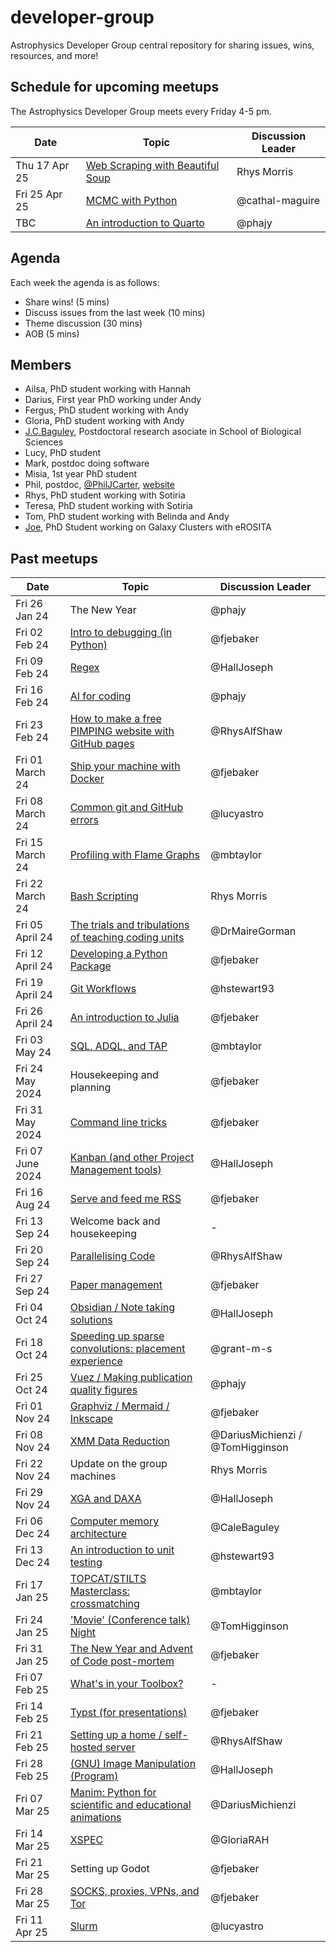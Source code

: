 # developer-group

Astrophysics Developer Group central repository for sharing issues, wins, resources, and more!

## Schedule for upcoming meetups

The Astrophysics Developer Group meets every Friday 4-5 pm.

| Date          | Topic                                                                                                 | Discussion Leader |
| ------------- | ----------------------------------------------------------------------------------------------------- | ----------------- |
| Thu 17 Apr 25 | [Web Scraping with Beautiful Soup](https://github.com/astro-group-bristol/developer-group/issues/102) | Rhys Morris       |
| Fri 25 Apr 25 | [MCMC with Python](https://github.com/astro-group-bristol/developer-group/issues/104)                 | @cathal-maguire   |
| TBC           | [An introduction to Quarto](https://github.com/astro-group-bristol/developer-group/issues/40)         | @phajy            |

## Agenda

Each week the agenda is as follows:

- Share wins! (5 mins)
- Discuss issues from the last week (10 mins)
- Theme discussion (30 mins)
- AOB (5 mins)

## Members

- Ailsa, PhD student working with Hannah
- Darius, First year PhD working under Andy
- Fergus, PhD student working with Andy
- Gloria, PhD student working with Andy
- [J.C.Baguley](https://research-information.bris.ac.uk/en/persons/cale-baguley-2), Postdoctoral research asociate in School of Biological Sciences
- Lucy, PhD student
- Mark, postdoc doing software
- Misia, 1st year PhD student
- Phil, postdoc, [@PhilJCarter](https://github.com/PhilJCarter), [website](https://philipjcarter.com)
- Rhys, PhD student working with Sotiria
- Teresa, PhD student working with Sotiria
- Tom, PhD student working with Belinda and Andy
- [Joe](https://github.com/HallJoseph), PhD Student working on Galaxy Clusters with eROSITA

## Past meetups

| Date             | Topic                                                                                                                       | Discussion Leader                |
| ---------------- | --------------------------------------------------------------------------------------------------------------------------- | -------------------------------- |
| Fri 26 Jan 24    | The New Year                                                                                                                | @phajy                           |
| Fri 02 Feb 24    | [Intro to debugging (in Python)](https://github.com/astro-group-bristol/developer-group/issues/13)                          | @fjebaker                        |
| Fri 09 Feb 24    | [Regex](https://github.com/astro-group-bristol/developer-group/issues/14)                                                   | @HallJoseph                      |
| Fri 16 Feb 24    | [AI for coding](https://github.com/astro-group-bristol/developer-group/issues/16)                                           | @phajy                           |
| Fri 23 Feb 24    | [How to make a free PIMPING website with GitHub pages](https://github.com/astro-group-bristol/developer-group/issues/12)    | @RhysAlfShaw                     |
| Fri 01 March 24  | [Ship your machine with Docker](https://github.com/astro-group-bristol/developer-group/issues/18)                           | @fjebaker                        |
| Fri 08 March 24  | [Common git and GitHub errors](https://github.com/astro-group-bristol/developer-group/issues/20)                            | @lucyastro                       |
| Fri 15 March 24  | [Profiling with Flame Graphs](https://github.com/astro-group-bristol/developer-group/issues/19)                             | @mbtaylor                        |
| Fri 22 March 24  | [Bash Scripting](https://github.com/astro-group-bristol/developer-group/issues/23)                                          | Rhys Morris                      |
| Fri 05 April 24  | [The trials and tribulations of teaching coding units](https://github.com/astro-group-bristol/developer-group/issues/22)    | @DrMaireGorman                   |
| Fri 12 April 24  | [Developing a Python Package](https://github.com/astro-group-bristol/developer-group/issues/24)                             | @fjebaker                        |
| Fri 19 April 24  | [Git Workflows](https://github.com/astro-group-bristol/developer-group/issues/6)                                            | @hstewart93                      |
| Fri 26 April 24  | [An introduction to Julia](https://github.com/astro-group-bristol/developer-group/issues/26)                                | @fjebaker                        |
| Fri 03 May 24    | [SQL, ADQL, and TAP](https://github.com/astro-group-bristol/developer-group/issues/28)                                      | @mbtaylor                        |
| Fri 24 May 2024  | Housekeeping and planning                                                                                                   | @fjebaker                        |
| Fri 31 May 2024  | [Command line tricks](https://github.com/astro-group-bristol/developer-group/issues/43)                                     | @fjebaker                        |
| Fri 07 June 2024 | [Kanban (and other Project Management tools)](https://github.com/astro-group-bristol/developer-group/issues/30)             | @HallJoseph                      |
| Fri 16 Aug 24    | [Serve and feed me RSS](https://github.com/astro-group-bristol/developer-group/issues/15)                                   | @fjebaker                        |
| Fri 13 Sep 24    | Welcome back and housekeeping                                                                                               | -                                |
| Fri 20 Sep 24    | [Parallelising Code](https://github.com/astro-group-bristol/developer-group/issues/17)                                      | @RhysAlfShaw                     |
| Fri 27 Sep 24    | [Paper management](https://github.com/astro-group-bristol/developer-group/issues/62)                                        | @fjebaker                        |
| Fri 04 Oct 24    | [Obsidian / Note taking solutions](https://github.com/astro-group-bristol/developer-group/issues/44)                        | @HallJoseph                      |
| Fri 18 Oct 24    | [Speeding up sparse convolutions: placement experience](https://github.com/astro-group-bristol/developer-group/issues/65)   | @grant-m-s                       |
| Fri 25 Oct 24    | [Vuez / Making publication quality figures](https://github.com/astro-group-bristol/developer-group/issues/45)               | @phajy                           |
| Fri 01 Nov 24    | [Graphviz / Mermaid / Inkscape](https://github.com/astro-group-bristol/developer-group/issues/68)                           | @fjebaker                        |
| Fri 08 Nov 24    | [XMM Data Reduction](https://github.com/astro-group-bristol/developer-group/issues/69)                                      | @DariusMichienzi / @TomHigginson |
| Fri 22 Nov 24    | Update on the group machines                                                                                                | Rhys Morris                      |
| Fri 29 Nov 24    | [XGA and DAXA](https://github.com/astro-group-bristol/developer-group/issues/70)                                            | @HallJoseph                      |
| Fri 06 Dec 24    | [Computer memory architecture](https://github.com/astro-group-bristol/developer-group/issues/75)                            | @CaleBaguley                     |
| Fri 13 Dec 24    | [An introduction to unit testing](https://github.com/astro-group-bristol/developer-group/issues/34)                         | @hstewart93                      |
| Fri 17 Jan 25    | [TOPCAT/STILTS Masterclass: crossmatching](https://github.com/astro-group-bristol/developer-group/issues/61)                | @mbtaylor                        |
| Fri 24 Jan 25    | ['Movie' (Conference talk) Night](https://github.com/astro-group-bristol/developer-group/issues/36)                         | @TomHigginson                    |
| Fri 31 Jan 25    | [The New Year and Advent of Code post-mortem](https://github.com/astro-group-bristol/developer-group/issues/82)             | @fjebaker                        |
| Fri 07 Feb 25    | [What's in your Toolbox?](https://github.com/astro-group-bristol/developer-group/issues/85)                                 | -                                |
| Fri 14 Feb 25    | [Typst (for presentations)](https://github.com/astro-group-bristol/developer-group/issues/88)                               | @fjebaker                        |
| Fri 21 Feb 25    | [Setting up a home / self-hosted server](https://github.com/astro-group-bristol/developer-group/issues/72)                  | @RhysAlfShaw                     |
| Fri 28 Feb 25    | [(GNU) Image Manipulation (Program)](https://github.com/astro-group-bristol/developer-group/issues/95)                      | @HallJoseph                      |
| Fri 07 Mar 25    | [Manim: Python for scientific and educational animations](https://github.com/astro-group-bristol/developer-group/issues/74) | @DariusMichienzi                 |
| Fri 14 Mar 25    | [XSPEC](https://github.com/astro-group-bristol/developer-group/issues/96)                                                   | @GloriaRAH                       |
| Fri 21 Mar 25    | Setting up Godot                                                                                                            | @fjebaker                        |
| Fri 28 Mar 25    | [SOCKS, proxies, VPNs, and Tor](https://github.com/astro-group-bristol/developer-group/issues/99)                           | @fjebaker                        |
| Fri 11 Apr 25    | [Slurm](https://github.com/astro-group-bristol/developer-group/issues/98)                                                   | @lucyastro                       |
